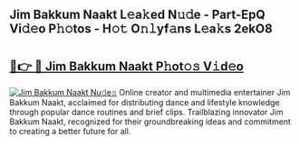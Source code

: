 ## Jim Bakkum Naakt L𝚎a𝚔ed N𝚞𝚍e - Part-EpQ Vi𝚍𝚎o P𝚑𝚘tos - H𝚘𝚝 O𝚗𝚕yf𝚊ns L𝚎a𝚔s 2ekO8

# <h2><a href="http://kf2tsf.oniu.top/?m=Jim+Bakkum+Naakt">🔗👉 🔴 Jim Bakkum Naakt P𝚑ot𝚘𝚜 V𝚒d𝚎o</a></h2>

[![Jim Bakkum Naakt Nu𝚍e𝚜](https://i.imgur.com/0qMVB7G.gif)](http://kf2tsf.oniu.top/?m=Jim+Bakkum+Naakt)
Online creator and multimedia entertainer Jim Bakkum Naakt, acclaimed for distributing dance and lifestyle knowledge through popular dance routines and brief clips. Trailblazing innovator Jim Bakkum Naakt, recognized for their groundbreaking ideas and commitment to creating a better future for all.  
